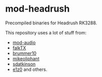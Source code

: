 # mod-headrush

Precompiled binaries for Headrush RK3288.

This repository uses a lot of stuff from:
- [mod-audio](https://github.com/mod-audio)
- [falkTX](https://github.com/falkTX)
- [brummer10](https://github.com/brummer10)
- [mikeoliphant](https://github.com/mikeoliphant)
- [sdatkinson](https://github.com/sdatkinson)
- [e1z0](https://github.com/e1z0/Framebuffer-browser)
and others.